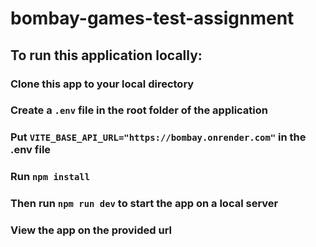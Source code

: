 # bombay-games-test-assignment

## To run this application locally:

### Clone this app to your local directory
### Create a `.env` file in the root folder of the application
### Put `VITE_BASE_API_URL="https://bombay.onrender.com"` in the .env file
### Run `npm install` 
### Then run `npm run dev` to start the app on a local server
### View the app on the provided url
